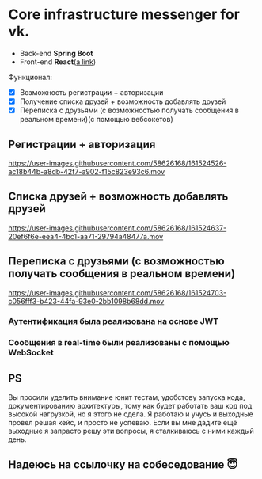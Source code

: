 # Core infrastructure messenger for vk. 

- Back-end **Spring Boot**
- Front-end **React**([a link](https://github.com/Kabirov7/coreinfrastructure-front))

Функционал:
- [x] Возможность регистрации + авторизации
- [x] Получение списка друзей + возможность добавлять друзей
- [x] Переписка с друзьями (с возможностью получать сообщения в реальном времени)(c помощью вебсокетов)

## Регистрации + авторизация
https://user-images.githubusercontent.com/58626168/161524526-ac18b44b-a8db-42f7-a902-f15c823e93c6.mov


## Списка друзей + возможность добавлять друзей
https://user-images.githubusercontent.com/58626168/161524637-20ef6f6e-eea4-4bc1-aa71-29794a48477a.mov


## Переписка с друзьями (с возможностью получать сообщения в реальном времени)

https://user-images.githubusercontent.com/58626168/161524703-c056fff3-b423-44fa-93e0-2bb1098b68dd.mov

### Аутентификация была реализована на основе JWT
### Сообщения в real-time были реализованы с помощью WebSocket


## PS
Вы просили уделить внимание юнит тестам, удобстову запуска кода, документированию архитектуры, тому как будет работать ваш код под высокой нагрузкой, но я этого не сдела. Я работаю и учусь и выходные провел решая кейс, и просто не успеваю. Если вы мне дадите ещё выходные я запрасто решу эти вопросы, я сталкиваюсь с ними каждый день.

## Надеюсь на ссылочку на собеседование 😇
